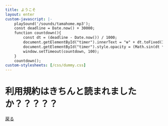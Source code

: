 ```yaml
---
title: ようこそ
layout: enter
custom-javascript: |-
    playSound('/sounds/tamahome.mp3');
    const deadline = Date.now() + 30000;
    function countdown(){
        const dt = (deadline - Date.now()) / 1000;
        document.getElementById("timer").innerText = "☢" + dt.toFixed(1) + "☢";
        document.getElementById("timer").style.opacity = (Math.sin(dt * 5) + 1) / 2
        window.setTimeout(countdown, 100);
    }
    countdown();
custom-stylesheets: [/css/dummy.css]
---
```


<h1>利用規約はきちんと読まれましたか？？？？？</h1>

<a href="./">戻る</a>

<div id="timer" style="font-size: 5em;"></h1>

